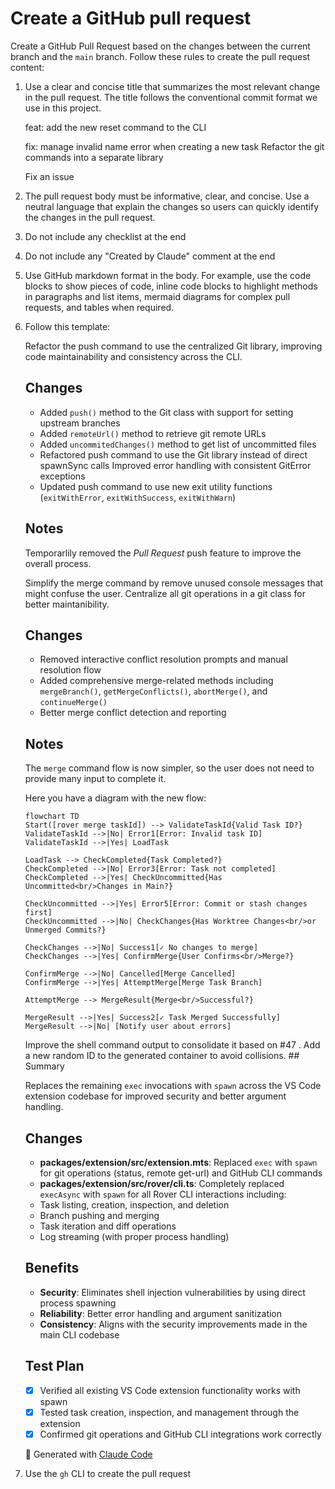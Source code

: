 # Create a GitHub pull request

Create a GitHub Pull Request based on the changes between the current branch and the `main` branch. Follow these rules to create the pull request content:

1. Use a clear and concise title that summarizes the most relevant change in the pull request. The title follows the conventional commit format we use in this project.

    <good-example>
    feat: add the new reset command to the CLI

    fix: manage invalid name error when creating a new task
    </good-example>
    <bad-example>
    Refactor the git commands into a separate library

    Fix an issue
    </bad-example>

2. The pull request body must be informative, clear, and concise. Use a neutral language that explain the changes so users can quickly identify the changes in the pull request.

3. Do not include any checklist at the end

4. Do not include any "Created by Claude" comment at the end

5. Use GitHub markdown format in the body. For example, use the code blocks to show pieces of code, inline code blocks to highlight methods in paragraphs and list items, mermaid diagrams for complex pull requests, and tables when required.

6. Follow this template:

    <template>
    Brief summary for the changes in the pull request. 2 paragraphs max.

    # Changes

    Enumerate the major and most important changes in the pull request. Keep the list clear, short and concise.

    # Notes

    An optional section to indicate any other relevant information, major architectural change, future work, other changes that were not part of the task by were implemented in this pull request. You can also include a mermaid diagram if the changes are complex and a diagram might help to understand them.
    </template>

    <good-example>
    Refactor the push command to use the centralized Git library, improving code maintainability and consistency across the CLI.

    ## Changes
    
    - Added `push()` method to the Git class with support for setting upstream branches
    - Added `remoteUrl()` method to retrieve git remote URLs
    - Added `uncommitedChanges()` method to get list of uncommitted files
    - Refactored push command to use the Git library instead of direct spawnSync calls Improved error handling with consistent GitError exceptions
    - Updated push command to use new exit utility functions (`exitWithError`, `exitWithSuccess`, `exitWithWarn`)

    ## Notes

    Temporarlily removed the _Pull Request_ push feature to improve the overall process.
    </good-example>

    <good-example>
    Simplify the merge command by remove unused console messages that might confuse the user. Centralize all git operations in a git class for better maintanibility.

    ## Changes
    - Removed interactive conflict resolution prompts and manual resolution flow
    - Added comprehensive merge-related methods including `mergeBranch()`, `getMergeConflicts()`, `abortMerge()`, and `continueMerge()`
    - Better merge conflict detection and reporting

    ## Notes
    The `merge` command flow is now simpler, so the user does not need to provide many input to complete it.

    Here you have a diagram with the new flow:

    ```mermaid
    flowchart TD
    Start([rover merge taskId]) --> ValidateTaskId{Valid Task ID?}
    ValidateTaskId -->|No| Error1[Error: Invalid task ID]
    ValidateTaskId -->|Yes| LoadTask
    
    LoadTask --> CheckCompleted{Task Completed?}
    CheckCompleted -->|No| Error3[Error: Task not completed]
    CheckCompleted -->|Yes| CheckUncommitted{Has Uncommitted<br/>Changes in Main?}
    
    CheckUncommitted -->|Yes| Error5[Error: Commit or stash changes first]
    CheckUncommitted -->|No| CheckChanges{Has Worktree Changes<br/>or Unmerged Commits?}
    
    CheckChanges -->|No| Success1[✓ No changes to merge]
    CheckChanges -->|Yes| ConfirmMerge{User Confirms<br/>Merge?}
    
    ConfirmMerge -->|No| Cancelled[Merge Cancelled]
    ConfirmMerge -->|Yes| AttemptMerge[Merge Task Branch]
    
    AttemptMerge --> MergeResult{Merge<br/>Successful?}
    
    MergeResult -->|Yes| Success2[✓ Task Merged Successfully]
    MergeResult -->|No| [Notify user about errors]
    ```
    </good-example>

    <bad-example>
    Improve the shell command output to consolidate it based on #47 . Add a new random ID to the generated container to avoid collisions.
    </bad-example>

    <bad-example>
    ## Summary

    Replaces the remaining `exec` invocations with `spawn` across the VS Code extension codebase for improved security and better argument handling.

    ## Changes

    - **packages/extension/src/extension.mts**: Replaced `exec` with `spawn` for git operations (status, remote get-url) and GitHub CLI commands
    - **packages/extension/src/rover/cli.ts**: Completely replaced `execAsync` with `spawn` for all Rover CLI interactions including:
    - Task listing, creation, inspection, and deletion
    - Branch pushing and merging
    - Task iteration and diff operations
    - Log streaming (with proper process handling)

    ## Benefits

    - **Security**: Eliminates shell injection vulnerabilities by using direct process spawning
    - **Reliability**: Better error handling and argument sanitization
    - **Consistency**: Aligns with the security improvements made in the main CLI codebase

    ## Test Plan

    - [x] Verified all existing VS Code extension functionality works with spawn
    - [x] Tested task creation, inspection, and management through the extension
    - [x] Confirmed git operations and GitHub CLI integrations work correctly

    🤖 Generated with [Claude Code](https://claude.ai/code)
    </bad-example>

7. Use the `gh` CLI to create the pull request